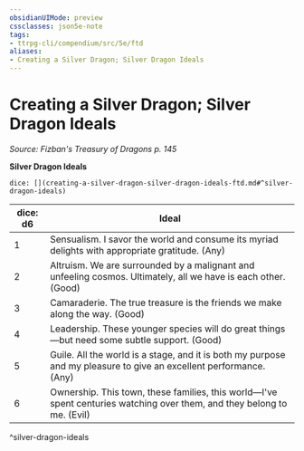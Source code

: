 ```yaml
---
obsidianUIMode: preview
cssclasses: json5e-note
tags:
- ttrpg-cli/compendium/src/5e/ftd
aliases:
- Creating a Silver Dragon; Silver Dragon Ideals
---
```

# Creating a Silver Dragon; Silver Dragon Ideals
*Source: Fizban's Treasury of Dragons p. 145* 

**Silver Dragon Ideals**

`dice: [](creating-a-silver-dragon-silver-dragon-ideals-ftd.md#^silver-dragon-ideals)`

| dice: d6 | Ideal |
|----------|-------|
| 1 | Sensualism. I savor the world and consume its myriad delights with appropriate gratitude. (Any) |
| 2 | Altruism. We are surrounded by a malignant and unfeeling cosmos. Ultimately, all we have is each other. (Good) |
| 3 | Camaraderie. The true treasure is the friends we make along the way. (Good) |
| 4 | Leadership. These younger species will do great things—but need some subtle support. (Good) |
| 5 | Guile. All the world is a stage, and it is both my purpose and my pleasure to give an excellent performance. (Any) |
| 6 | Ownership. This town, these families, this world—I've spent centuries watching over them, and they belong to me. (Evil) |
^silver-dragon-ideals